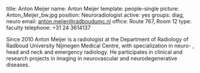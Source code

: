 title: Anton Meijer
name: Anton Meijer
template: people-single
picture: Anton_Meijer_bw.jpg
position: Neuroradiologist
active: yes
groups: diag, neuro
email: anton.meijer@radboudumc.nl
office: Route 767, Room 12
type: faculty
telephone: +31 24 3614137

Since 2010 Anton Meijer is a radiologist at the Department of Radiology of Radboud University Nijmegen Medical Centre, with specialization in neuro- , head and neck and emergency radiology. He participates in clinical and research projects in imaging in neurovascular and neurodegenerative diseases.
